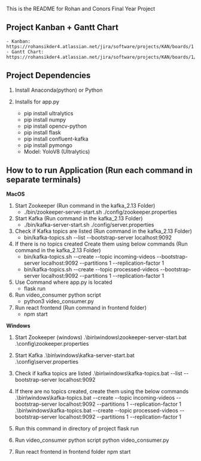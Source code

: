 This is the README for Rohan and Conors Final Year Project

## Project Kanban + Gantt Chart

    - Kanban: https://rohansikder4.atlassian.net/jira/software/projects/KAN/boards/1
    - Gantt Chart: https://rohansikder4.atlassian.net/jira/software/projects/KAN/boards/1/timeline

## Project Dependencies

1. Install Anaconda(python) or Python

2. Installs for app.py
   - pip install ultralytics
   - pip install numpy
   - pip install opencv-python
   - pip install flask
   - pip install confluent-kafka
   - pip install pymongo
   - Model: YoloV8 (Ultralytics)

## How to to run Application (Run each command in separate terminals)

**MacOS**

1. Start Zookeeper (Run command in the kafka_2.13 Folder)
   - ./bin/zookeeper-server-start.sh ./config/zookeeper.properties
2. Start Kafka (Run command in the kafka_2.13 Folder)
   - ./bin/kafka-server-start.sh ./config/server.properties
3. Check if Kafka topics are listed (Run command in the kafka_2.13 Folder)
   - bin/kafka-topics.sh --list --bootstrap-server localhost:9092
4. If there is no topics created Create them using below commands (Run command in the kafka_2.13 Folder)
   - bin/kafka-topics.sh --create --topic incoming-videos --bootstrap-server localhost:9092 --partitions 1 --replication-factor 1
   - bin/kafka-topics.sh --create --topic processed-videos --bootstrap-server localhost:9092 --partitions 1 --replication-factor 1
5. Use Command where app.py is located
   - flask run
6. Run video_consumer python script
   - python3 video_consumer.py
7. Run react frontend (Run command in frontend folder)
   - npm start

**Windows**

1. Start Zookeeper (windows)
   .\bin\windows\zookeeper-server-start.bat .\config\zookeeper.properties

2. Start Kafka
   .\bin\windows\kafka-server-start.bat .\config\server.properties

3. Check if kafka topics are listed
   .\bin\windows\kafka-topics.bat --list --bootstrap-server localhost:9092

4. If there are no topics created, create them using the below commands
   .\bin\windows\kafka-topics.bat --create --topic incoming-videos --bootstrap-server localhost:9092 --partitions 1 --replication-factor 1
   .\bin\windows\kafka-topics.bat --create --topic processed-videos --bootstrap-server localhost:9092 --partitions 1 --replication-factor 1

5. Run this command in directory of project
   flask run

6. Run video_consumer python script
   python video_consumer.py

7. Run react frontend in frontend folder
   npm start
